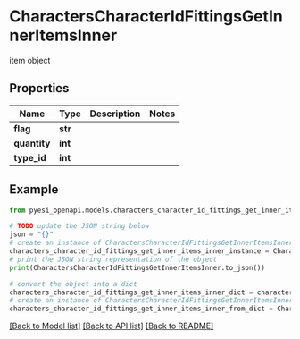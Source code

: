 # CharactersCharacterIdFittingsGetInnerItemsInner

item object

## Properties

Name | Type | Description | Notes
------------ | ------------- | ------------- | -------------
**flag** | **str** |  | 
**quantity** | **int** |  | 
**type_id** | **int** |  | 

## Example

```python
from pyesi_openapi.models.characters_character_id_fittings_get_inner_items_inner import CharactersCharacterIdFittingsGetInnerItemsInner

# TODO update the JSON string below
json = "{}"
# create an instance of CharactersCharacterIdFittingsGetInnerItemsInner from a JSON string
characters_character_id_fittings_get_inner_items_inner_instance = CharactersCharacterIdFittingsGetInnerItemsInner.from_json(json)
# print the JSON string representation of the object
print(CharactersCharacterIdFittingsGetInnerItemsInner.to_json())

# convert the object into a dict
characters_character_id_fittings_get_inner_items_inner_dict = characters_character_id_fittings_get_inner_items_inner_instance.to_dict()
# create an instance of CharactersCharacterIdFittingsGetInnerItemsInner from a dict
characters_character_id_fittings_get_inner_items_inner_from_dict = CharactersCharacterIdFittingsGetInnerItemsInner.from_dict(characters_character_id_fittings_get_inner_items_inner_dict)
```
[[Back to Model list]](../README.md#documentation-for-models) [[Back to API list]](../README.md#documentation-for-api-endpoints) [[Back to README]](../README.md)


